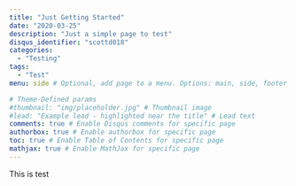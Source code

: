 ```yaml
---
title: "Just Getting Started"
date: "2020-03-25"
description: "Just a simple page to test"
disqus_identifier: "scottd018"
categories:
  - "Testing"
tags:
  - "Test"
menu: side # Optional, add page to a menu. Options: main, side, footer

# Theme-Defined params
#thumbnail: "img/placeholder.jpg" # Thumbnail image
#lead: "Example lead - highlighted near the title" # Lead text
comments: true # Enable Disqus comments for specific page
authorbox: true # Enable authorbox for specific page
toc: true # Enable Table of Contents for specific page
mathjax: true # Enable MathJax for specific page
---
```

This is test
